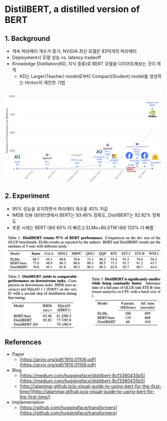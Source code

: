 # DistilBERT, a distilled version of BERT

## 1. Background

* 계속 파라메터 개수가 증가; NVIDIA 최신 모델은 83억개의 파라메터
* Deployment시 모델 성능 vs. latency tradeoff
* Knowledge Distillation\(KD, 지식 증류\)로 BERT 모델을 다이어트해보는 것이 목적
  * KD는 Larger\(Teacher\) model로부터 Compact\(Student\) model를 생성하는 Hinton이 제안한 기법 

![](../../.gitbook/assets/_2019-12-17__4.45.23.png)

## 2. Experiment

* 95% 성능을 유지하면서 파라메터 개수를 40% 저감
* IMDB 리뷰 데이터셋에서 BERT는 93.46% 정확도, DistilBERT는 92.82% 정확도
* 추론 시에는 BERT 대비 60% 더 빠르고 ELMo+BiLSTM 대비 120% 더 빠름

![](../../.gitbook/assets/_2019-12-17__5.01.05.png)

## References

* Paper
  * [https://arxiv.org/pdf/1910.01108.pdf](https://arxiv.org/pdf/1910.01108.pdf)
* Blog
  * [https://medium.com/huggingface/distilbert-8cf3380435b5](https://medium.com/huggingface/distilbert-8cf3380435b5)
  * [http://jalammar.github.io/a-visual-guide-to-using-bert-for-the-first-time/](http://jalammar.github.io/a-visual-guide-to-using-bert-for-the-first-time/)
* Implementation
  * [https://github.com/huggingface/transformers](https://github.com/huggingface/transformers)


